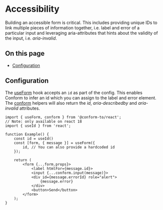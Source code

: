 # Accessibility

Building an accessible form is critical. This includes providing unique IDs to link multiple pieces of information together, i.e. label and error of a particular input and leveraging aria-attributes that hints about the validity of the input, i.e. _aria-invalid_.

<!-- aside -->

## On this page

- [Configuration](#configuration)

<!-- /aside -->

## Configuration

The [useForm](/packages/conform-react/README.md#useform) hook accepts an `id` as part of the config. This enables Conform to infer an id which you can assign to the label and error element. The [conform](/packages/conform-react/README.md#conform) helpers will also return the _id_, _aria-describedby_ and _aria-invalid_ attributes.

<!-- codegroup -->

```tsx
import { useForm, conform } from '@conform-to/react';
// Note: only available on react 18
import { useId } from 'react';

function Example() {
    const id = useId()
    const [form, { message }] = useForm({
        id, // You can also provide a hardcoded id
    });

    return (
        <form {...form.props}>
            <label htmlFor={message.id}>
            <input {...conform.input(message)}>
            <div id={message.errorId} role="alert">
                {message.error}
            </div>
            <button>Send</button>
        </form>
    );
}
```

<!-- /codegroup -->

